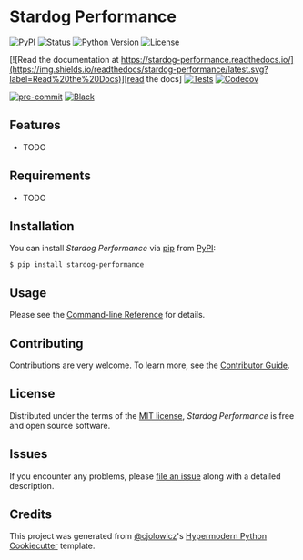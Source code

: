 # Stardog Performance

[![PyPI](https://img.shields.io/pypi/v/stardog-performance.svg)][pypi_]
[![Status](https://img.shields.io/pypi/status/stardog-performance.svg)][status]
[![Python Version](https://img.shields.io/pypi/pyversions/stardog-performance)][python version]
[![License](https://img.shields.io/pypi/l/stardog-performance)][license]

[![Read the documentation at https://stardog-performance.readthedocs.io/](https://img.shields.io/readthedocs/stardog-performance/latest.svg?label=Read%20the%20Docs)][read the docs]
[![Tests](https://github.com/oli666/stardog-performance/workflows/Tests/badge.svg)][tests]
[![Codecov](https://codecov.io/gh/oli666/stardog-performance/branch/main/graph/badge.svg)][codecov]

[![pre-commit](https://img.shields.io/badge/pre--commit-enabled-brightgreen?logo=pre-commit&logoColor=white)][pre-commit]
[![Black](https://img.shields.io/badge/code%20style-black-000000.svg)][black]

[pypi_]: https://pypi.org/project/stardog-performance/
[status]: https://pypi.org/project/stardog-performance/
[python version]: https://pypi.org/project/stardog-performance
[read the docs]: https://stardog-performance.readthedocs.io/
[tests]: https://github.com/oli666/stardog-performance/actions?workflow=Tests
[codecov]: https://app.codecov.io/gh/oli666/stardog-performance
[pre-commit]: https://github.com/pre-commit/pre-commit
[black]: https://github.com/psf/black

## Features

- TODO

## Requirements

- TODO

## Installation

You can install _Stardog Performance_ via [pip] from [PyPI]:

```console
$ pip install stardog-performance
```

## Usage

Please see the [Command-line Reference] for details.

## Contributing

Contributions are very welcome.
To learn more, see the [Contributor Guide].

## License

Distributed under the terms of the [MIT license][license],
_Stardog Performance_ is free and open source software.

## Issues

If you encounter any problems,
please [file an issue] along with a detailed description.

## Credits

This project was generated from [@cjolowicz]'s [Hypermodern Python Cookiecutter] template.

[@cjolowicz]: https://github.com/cjolowicz
[pypi]: https://pypi.org/
[hypermodern python cookiecutter]: https://github.com/cjolowicz/cookiecutter-hypermodern-python
[file an issue]: https://github.com/oli666/stardog-performance/issues
[pip]: https://pip.pypa.io/

<!-- github-only -->

[license]: https://github.com/oli666/stardog-performance/blob/main/LICENSE
[contributor guide]: https://github.com/oli666/stardog-performance/blob/main/CONTRIBUTING.md
[command-line reference]: https://stardog-performance.readthedocs.io/en/latest/usage.html
